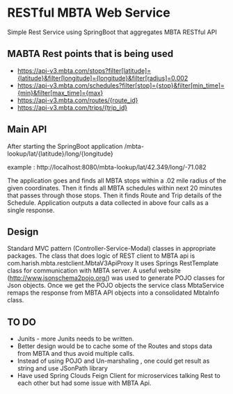 # RESTful MBTA Web Service
Simple Rest Service using SpringBoot that aggregates MBTA RESTful API

## MABTA Rest points that is being used
- https://api-v3.mbta.com/stops?filter[latitude]={latitude}&filter[longitude]={longitude}&filter[radius]=0.002
- https://api-v3.mbta.com/schedules?filter[stop]={stop}&filter[min_time]={min}&filter[max_time]={max}
- https://api-v3.mbta.com/routes/{route_id}
- https://api-v3.mbta.com/trips/{trip_id}

## Main API
After starting the SpringBoot application
 /mbta-lookup/lat/{latitude}/long/{longitude}

example : http://localhost:8080/mbta-lookup/lat/42.349/long/-71.082

The application goes and finds all MBTA stops within a .02 mile radius of the given coordinates.
Then it finds all MBTA schedules within next 20 minutes that passes through those stops.
Then it finds Route and Trip details of the Schedule.
Application outputs a data collected in above four calls as a single response.

## Design
Standard MVC pattern (Controller-Service-Modal) classes in appropriate packages.
The class that does logic of REST client to MBTA api is com.harish.mbta.restclient.MbtaV3ApiProxy
It uses Springs RestTemplate class for communication with MBTA server.  A useful website (http://www.jsonschema2pojo.org/)
was used to generate POJO classes for Json objects. Once we get the POJO objects the service class MbtaService
remaps the response from MBTA API objects into a consolidated MbtaInfo class.

## TO DO
- Junits - more Junits needs to be written.
- Better design would be to cache some of the Routes and stops data from MBTA and thus avoid multiple calls.
- Instead of using POJO and Un-marshaling , one could get result as string and use JSonPath library 
- Have used Spring Clouds Feign Client for microservices talking Rest to each other but had some issue with MBTA Api.






